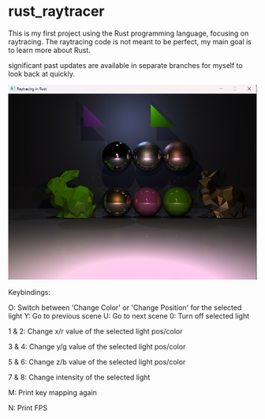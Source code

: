 # rust_raytracer

This is my first project using the Rust programming language, focusing on raytracing.
The raytracing code is not meant to be perfect, my main goal is to learn more about Rust.

significant past updates are available in separate branches for myself to look back at quickly.

![Alt text](rust_raytracing.png?raw=true "Render output")


Keybindings:

O: Switch between 'Change Color' or 'Change Position' for the selected light
Y: Go to previous scene
U: Go to next scene
0: Turn off selected light

1 & 2: Change x/r value of the selected light pos/color

3 & 4: Change y/g value of the selected light pos/color

5 & 6: Change z/b value of the selected light pos/color

7 & 8: Change intensity of the selected light

M: Print key mapping again

N: Print FPS
